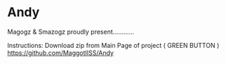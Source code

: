 # Andy
 Magogz & Smazogz proudly present............

Instructions:  Download zip from Main Page of project ( GREEN BUTTON )
https://github.com/MaggotIISS/Andy 